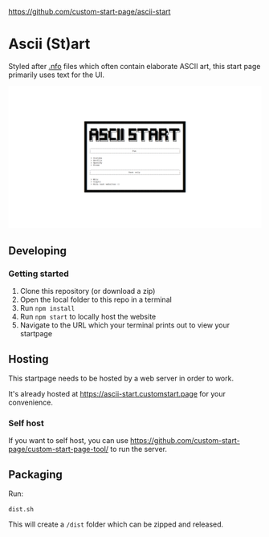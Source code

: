 https://github.com/custom-start-page/ascii-start

# Ascii (St)art

Styled after [.nfo](https://en.wikipedia.org/wiki/.nfo) files which often contain elaborate ASCII art, this start page primarily uses text for the UI.

![preview image](/src/manifest/preview.png)

## Developing

### Getting started

1. Clone this repository (or download a zip)
1. Open the local folder to this repo in a terminal
1. Run `npm install`
1. Run `npm start` to locally host the website
1. Navigate to the URL which your terminal prints out to view your startpage

## Hosting

This startpage needs to be hosted by a web server in order to work.

It's already hosted at https://ascii-start.customstart.page for your convenience.

### Self host

If you want to self host, you can use https://github.com/custom-start-page/custom-start-page-tool/ to run the server.

## Packaging

Run:

```
dist.sh
```

This will create a `/dist` folder which can be zipped and released.
